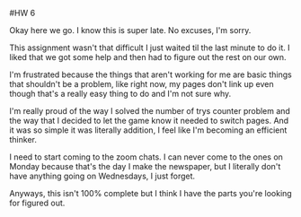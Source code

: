 #HW 6

Okay here we go. I know this is super late. No excuses, I'm sorry.

This assignment wasn't that difficult I just waited til the last minute to do it. I liked that we got some help and then had to figure out the rest on our own.

I'm frustrated because the things that aren't working for me are basic things that shouldn't be a problem, like right now, my pages don't link up even though that's a really easy thing to do and I'm not sure why.

I'm really proud of the way I solved the number of trys counter problem and the way that I decided to let the game know it needed to switch pages. And it was so simple it was literally addition, I feel like I'm becoming an efficient thinker.

I need to start coming to the zoom chats. I can never come to the ones on Monday because that's the day I make the newspaper, but I literally don't have anything going on Wednesdays, I just forget.

Anyways, this isn't 100% complete but I think I have the parts you're looking for figured out.
